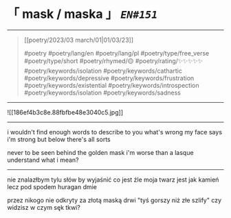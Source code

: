 # &#12300; mask / maska &#12301; *`EN#151`*

---

> [[poetry/2023/03 march/01|01/03/23]]
> 
> #poetry 
> #poetry/lang/en #poetry/lang/pl 
> #poetry/type/free_verse #poetry/type/short 
> #poetry/rhymed/🟡 
> #poetry/rating/✨✨✨✨✨ 
> #poetry/keywords/isolation #poetry/keywords/cathartic #poetry/keywords/depressive #poetry/keywords/frustration #poetry/keywords/existential #poetry/keywords/introspection #poetry/keywords/isolation #poetry/keywords/sadness 

---

![[186ef4b3c8e.88fbfbe48e3040c5.jpg]]

---

i wouldn't find enough words
to describe to you what's wrong
my face says i'm strong
but below there's all sorts

never to be seen
behind the golden mask 
i'm worse than a lasque
understand what i mean?

---

nie znalazłbym tylu słów
by wyjaśnić co jest źle
moja twarz jest jak kamień
lecz pod spodem huragan dmie

przez nikogo nie odkryty
za złotą maską drwi
"tyś gorszy niż złe szlify"
czy widzisz w czym sęk tkwi?